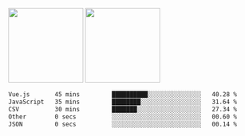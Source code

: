 <img src="https://github-readme-stats.vercel.app/api?username=Dream4ever&count_private=true&show_icons=true&theme=tokyonight" height="150" /> <img src="https://github-readme-stats.vercel.app/api/top-langs/?username=Dream4ever&count_private=true&show_icons=true&theme=tokyonight&langs_count=5&layout=compact" height="150" />

<!--START_SECTION:waka-->

```txt
Vue.js       45 mins         ██████████░░░░░░░░░░░░░░░   40.28 %
JavaScript   35 mins         ████████░░░░░░░░░░░░░░░░░   31.64 %
CSV          30 mins         ███████░░░░░░░░░░░░░░░░░░   27.34 %
Other        0 secs          ░░░░░░░░░░░░░░░░░░░░░░░░░   00.60 %
JSON         0 secs          ░░░░░░░░░░░░░░░░░░░░░░░░░   00.14 %
```

<!--END_SECTION:waka-->
